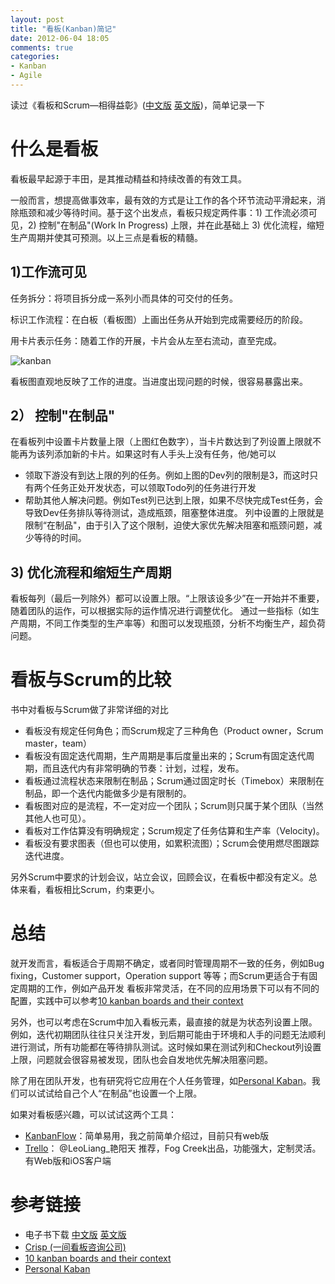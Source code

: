 ```yaml
---
layout: post
title: "看板(Kanban)简记"
date: 2012-06-04 18:05
comments: true
categories: 
- Kanban
- Agile
---
```


读过《看板和Scrum—相得益彰》([中文版](http://www.infoq.com/cn/minibooks/kanban-scrum-minibook-cn) [英文版](http://www.infoq.com/cn/minibooks/kanban-scrum-minibook-cn))，简单记录一下

# 什么是看板
看板最早起源于丰田，是其推动精益和持续改善的有效工具。

一般而言，想提高做事效率，最有效的方式是让工作的各个环节流动平滑起来，消除瓶颈和减少等待时间。基于这个出发点，看板只规定两件事：1) 工作流必须可见，2) 控制"在制品"(Work In Progress) 上限，并在此基础上 3) 优化流程，缩短生产周期并使其可预测。以上三点是看板的精髓。

## 1)工作流可见
任务拆分：将项目拆分成一系列小而具体的可交付的任务。

标识工作流程：在白板（看板图）上画出任务从开始到完成需要经历的阶段。

用卡片表示任务：随着工作的开展，卡片会从左至右流动，直至完成。

![kanban](http://ww3.sinaimg.cn/mw600/6d54b5a8jw1dthene9pcvj.jpg)

看板图直观地反映了工作的进度。当进度出现问题的时候，很容易暴露出来。

## 2） 控制"在制品"
在看板列中设置卡片数量上限（上图红色数字），当卡片数达到了列设置上限就不能再为该列添加新的卡片。如果这时有人手头上没有任务，他/她可以

- 领取下游没有到达上限的列的任务。例如上图的Dev列的限制是3，而这时只有两个任务正处开发状态，可以领取Todo列的任务进行开发
- 帮助其他人解决问题。例如Test列已达到上限，如果不尽快完成Test任务，会导致Dev任务排队等待测试，造成瓶颈，阻塞整体进度。
列中设置的上限就是限制“在制品"，由于引入了这个限制，迫使大家优先解决阻塞和瓶颈问题，减少等待的时间。

## 3) 优化流程和缩短生产周期
看板每列（最后一列除外）都可以设置上限。“上限该设多少”在一开始并不重要，随着团队的运作，可以根据实际的运作情况进行调整优化。
通过一些指标（如生产周期，不同工作类型的生产率等）和图可以发现瓶颈，分析不均衡生产，超负荷问题。

# 看板与Scrum的比较
书中对看板与Scrum做了非常详细的对比

- 看板没有规定任何角色；而Scrum规定了三种角色（Product owner，Scrum master，team）
- 看板没有固定迭代周期，生产周期是事后度量出来的；Scrum有固定迭代周期，而且迭代内有非常明确的节奏：计划，过程，发布。
- 看板通过流程状态来限制在制品；Scrum通过固定时长（Timebox）来限制在制品，即一个迭代内能做多少是有限制的。
- 看板图对应的是流程，不一定对应一个团队；Scrum则只属于某个团队（当然其他人也可见）。
- 看板对工作估算没有明确规定；Scrum规定了任务估算和生产率（Velocity)。
- 看板没有要求图表（但也可以使用，如累积流图）；Scrum会使用燃尽图跟踪迭代进度。

另外Scrum中要求的计划会议，站立会议，回顾会议，在看板中都没有定义。总体来看，看板相比Scrum，约束更小。

# 总结
就开发而言，看板适合于周期不确定，或者同时管理周期不一致的任务，例如Bug fixing，Customer support，Operation support 等等；而Scrum更适合于有固定周期的工作，例如产品开发
看板非常灵活，在不同的应用场景下可以有不同的配置，实践中可以参考[10 kanban boards and their context](http://dl.dropbox.com/u/1638038/publikationer/10%20kanban%20boards%20and%20their%20context/10%20different%20kanban%20boards%20and%20their%20context%20-%20mskarin.pdf)

另外，也可以考虑在Scrum中加入看板元素，最直接的就是为状态列设置上限。例如，迭代初期团队往往只关注开发，到后期可能由于环境和人手的问题无法顺利进行测试，所有功能都在等待排队测试。这时候如果在测试列和Checkout列设置上限，问题就会很容易被发现，团队也会自发地优先解决阻塞问题。

除了用在团队开发，也有研究将它应用在个人任务管理，如[Personal Kaban](http://www.personalkanban.com/pk/personal-kanban-101/)。我们可以试试给自己个人“在制品”也设置一个上限。

如果对看板感兴趣，可以试试这两个工具：

* [KanbanFlow](http://kanbanflow.com/)：简单易用，我之前简单介绍过，目前只有web版
* [Trello](https://trello.com/)： @LeoLiang_艳阳天 推荐，Fog Creek出品，功能强大，定制灵活。有Web版和iOS客户端

# 参考链接
* 电子书下载 [中文版](http://www.infoq.com/cn/minibooks/kanban-scrum-minibook-cn) [英文版](http://www.infoq.com/cn/minibooks/kanban-scrum-minibook-cn)
* [Crisp (一间看板咨询公司)](http://www.crisp.se/kanban)
* [10 kanban boards and their context](http://dl.dropbox.com/u/1638038/publikationer/10%20kanban%20boards%20and%20their%20context/10%20different%20kanban%20boards%20and%20their%20context%20-%20mskarin.pdf)
* [Personal Kaban](http://www.personalkanban.com/pk/personal-kanban-101/)